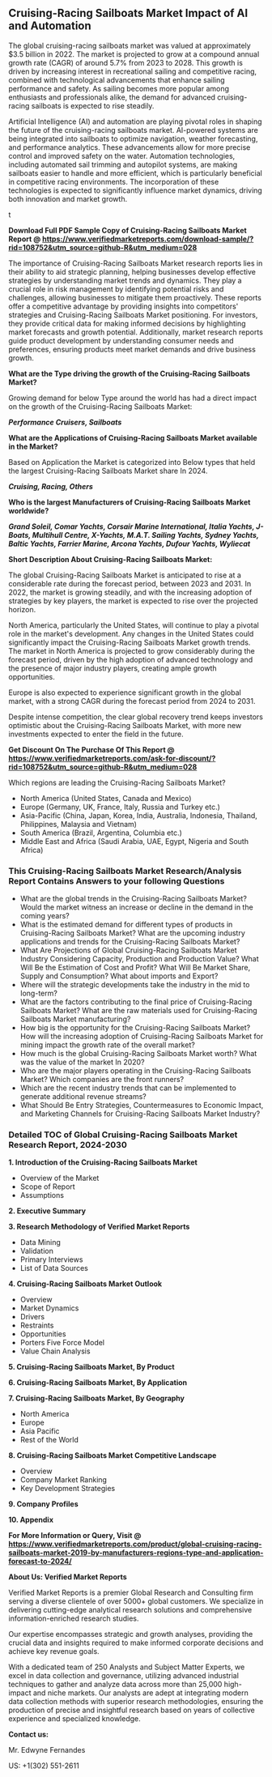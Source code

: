 <h2>Cruising-Racing Sailboats Market Impact of AI and Automation</h2><p>The global cruising-racing sailboats market was valued at approximately $3.5 billion in 2022. The market is projected to grow at a compound annual growth rate (CAGR) of around 5.7% from 2023 to 2028. This growth is driven by increasing interest in recreational sailing and competitive racing, combined with technological advancements that enhance sailing performance and safety. As sailing becomes more popular among enthusiasts and professionals alike, the demand for advanced cruising-racing sailboats is expected to rise steadily.</p><p>Artificial Intelligence (AI) and automation are playing pivotal roles in shaping the future of the cruising-racing sailboats market. AI-powered systems are being integrated into sailboats to optimize navigation, weather forecasting, and performance analytics. These advancements allow for more precise control and improved safety on the water. Automation technologies, including automated sail trimming and autopilot systems, are making sailboats easier to handle and more efficient, which is particularly beneficial in competitive racing environments. The incorporation of these technologies is expected to significantly influence market dynamics, driving both innovation and market growth.</p>t</p><p id="" class=""><strong>Download Full PDF Sample Copy of Cruising-Racing Sailboats Market Report @ <a href="https://www.verifiedmarketreports.com/download-sample/?rid=108752&utm_source=github-R&utm_medium=028" target="_blank">https://www.verifiedmarketreports.com/download-sample/?rid=108752&utm_source=github-R&utm_medium=028</a></strong></p><p>The importance of&nbsp;Cruising-Racing Sailboats Market research reports lies in their ability to aid strategic planning, helping businesses develop effective strategies by understanding market trends and dynamics. They play a crucial role in risk management by identifying potential risks and challenges, allowing businesses to mitigate them proactively. These reports offer a competitive advantage by providing insights into competitors' strategies and Cruising-Racing Sailboats Market positioning. For investors, they provide critical data for making informed decisions by highlighting market forecasts and growth potential. Additionally, market research reports guide product development by understanding consumer needs and preferences, ensuring products meet market demands and drive business growth.</p><p><strong>What are the&nbsp;Type driving the growth of the Cruising-Racing Sailboats Market?</strong></p><p id="" class="">Growing demand for below Type around the world has had a direct impact on the growth of the Cruising-Racing Sailboats Market:</p><em><strong>Performance Cruisers, Sailboats</strong></em></p><strong>What are the&nbsp;Applications&nbsp;of Cruising-Racing Sailboats Market available in the Market?</strong></p><p id="" class="">Based on Application the Market is categorized into Below types that held the largest Cruising-Racing Sailboats Market share In 2024.</p><em><strong>Cruising, Racing, Others</strong></em></p><strong>Who is the largest Manufacturers of Cruising-Racing Sailboats Market worldwide?</strong></p><p><em><strong>Grand Soleil, Comar Yachts, Corsair Marine International, Italia Yachts, J-Boats, Multihull Centre, X-Yachts, M.A.T. Sailing Yachts, Sydney Yachts, Baltic Yachts, Farrier Marine, Arcona Yachts, Dufour Yachts, Wyliecat</strong></em></p><p id="" class=""><strong>Short Description About Cruising-Racing Sailboats Market:</strong></p><p>The global Cruising-Racing Sailboats Market is anticipated to rise at a considerable rate during the forecast period, between 2023 and 2031. In 2022, the market is growing steadily, and with the increasing adoption of strategies by key players, the market is expected to rise over the projected horizon.</p><p>North America, particularly the United States, will continue to play a pivotal role in the market's development. Any changes in the United States could significantly impact the Cruising-Racing Sailboats Market growth trends. The market in North America is projected to grow considerably during the forecast period, driven by the high adoption of advanced technology and the presence of major industry players, creating ample growth opportunities.</p><p>Europe is also expected to experience significant growth in the global market, with a strong CAGR during the forecast period from 2024 to 2031.</p><p>Despite intense competition, the clear global recovery trend keeps investors optimistic about the Cruising-Racing Sailboats Market, with more new investments expected to enter the field in the future.</p><p id="" class=""><strong>Get Discount On The Purchase Of This Report @ <a href="https://www.verifiedmarketreports.com/ask-for-discount/?rid=108752&utm_source=github-R&utm_medium=028" target="_blank">https://www.verifiedmarketreports.com/ask-for-discount/?rid=108752&utm_source=github-R&utm_medium=028</a></strong></p>Which regions are leading the Cruising-Racing Sailboats Market?</p><ul><li>North America (United States, Canada and Mexico)</li><li>Europe (Germany, UK, France, Italy, Russia and Turkey etc.)</li><li>Asia-Pacific (China, Japan, Korea, India, Australia, Indonesia, Thailand, Philippines, Malaysia and Vietnam)</li><li>South America (Brazil, Argentina, Columbia etc.)</li><li>Middle East and Africa (Saudi Arabia, UAE, Egypt, Nigeria and South Africa)</li></ul><h3 id="" class="">This Cruising-Racing Sailboats Market Research/Analysis Report Contains Answers to your following Questions</h3><ul><li>What are the global trends in the Cruising-Racing Sailboats Market? Would the market witness an increase or decline in the demand in the coming years?</li><li>What is the estimated demand for different types of products in Cruising-Racing Sailboats Market? What are the upcoming industry applications and trends for the Cruising-Racing Sailboats Market?</li><li>What Are Projections of Global Cruising-Racing Sailboats Market Industry Considering Capacity, Production and Production Value? What Will Be the Estimation of Cost and Profit? What Will Be Market Share, Supply and Consumption? What about imports and Export?</li><li>Where will the strategic developments take the industry in the mid to long-term?</li><li>What are the factors contributing to the final price of Cruising-Racing Sailboats Market? What are the raw materials used for Cruising-Racing Sailboats Market manufacturing?</li><li>How big is the opportunity for the Cruising-Racing Sailboats Market? How will the increasing adoption of Cruising-Racing Sailboats Market for mining impact the growth rate of the overall market?</li><li>How much is the global Cruising-Racing Sailboats Market worth? What was the value of the market In 2020?</li><li>Who are the major players operating in the Cruising-Racing Sailboats Market? Which companies are the front runners?</li><li>Which are the recent industry trends that can be implemented to generate additional revenue streams?</li><li>What Should Be Entry Strategies, Countermeasures to Economic Impact, and Marketing Channels for Cruising-Racing Sailboats Market Industry?</li></ul><h3 id="" class="">Detailed TOC of Global Cruising-Racing Sailboats Market Research Report, 2024-2030</h3><p id="" class=""><strong>1. Introduction of the Cruising-Racing Sailboats Market</strong></p><ul><li>Overview of the Market</li><li>Scope of Report</li><li>Assumptions</li></ul><p id="" class=""><strong>2. Executive Summary</strong></p><p id="" class=""><strong>3. Research Methodology of Verified Market Reports</strong></p><ul><li>Data Mining</li><li>Validation</li><li>Primary Interviews</li><li>List of Data Sources</li></ul><p id="" class=""><strong>4. Cruising-Racing Sailboats Market Outlook</strong></p><ul><li>Overview</li><li>Market Dynamics</li><li>Drivers</li><li>Restraints</li><li>Opportunities</li><li>Porters Five Force Model</li><li>Value Chain Analysis</li></ul><p id="" class=""><strong>5. Cruising-Racing Sailboats Market, By Product</strong></p><p id="" class=""><strong>6. Cruising-Racing Sailboats Market, By Application</strong></p><p id="" class=""><strong>7. Cruising-Racing Sailboats Market, By Geography</strong></p><ul><li>North America</li><li>Europe</li><li>Asia Pacific</li><li>Rest of the World</li></ul><p id="" class=""><strong>8. Cruising-Racing Sailboats Market Competitive Landscape</strong></p><ul><li>Overview</li><li>Company Market Ranking</li><li>Key Development Strategies</li></ul><p id="" class=""><strong>9. Company Profiles</strong></p><p id="" class=""><strong>10. Appendix</strong></p><p id="" class=""><strong>For More Information or Query, Visit @ <a href="https://www.verifiedmarketreports.com/product/global-cruising-racing-sailboats-market-2019-by-manufacturers-regions-type-and-application-forecast-to-2024/" target="_blank">https://www.verifiedmarketreports.com/product/global-cruising-racing-sailboats-market-2019-by-manufacturers-regions-type-and-application-forecast-to-2024/</a></strong></p><p id="" class=""><strong>About Us: Verified Market Reports</strong></p><p id="" class="">Verified Market Reports is a premier Global Research and Consulting firm serving a diverse clientele of over 5000+ global customers. We specialize in delivering cutting-edge analytical research solutions and comprehensive information-enriched research studies.</p><p id="" class="">Our expertise encompasses strategic and growth analyses, providing the crucial data and insights required to make informed corporate decisions and achieve key revenue goals.</p><p id="" class="">With a dedicated team of 250 Analysts and Subject Matter Experts, we excel in data collection and governance, utilizing advanced industrial techniques to gather and analyze data across more than 25,000 high-impact and niche markets. Our analysts are adept at integrating modern data collection methods with superior research methodologies, ensuring the production of precise and insightful research based on years of collective experience and specialized knowledge.</p><p id="" class=""><strong>Contact us:</strong></p><p id="" class="">Mr. Edwyne Fernandes</p><p id="" class="">US: +1(302) 551-2611</p>